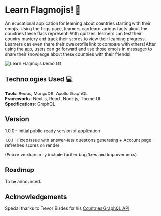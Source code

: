 # Learn Flagmojis! 🏁
An educational application for learning about countries starting with their emojis. Using the flags page, learners can learn various facts about the countries these flags represent! With quizzes, learners can test their country mastery and track their scores to view their learning progress. Learners can even share their own profile link to compare with others! After using the app, users can go forward and use those emojis in messages to share their knowledge about these countries with their friends!

![Learn Flagmojis Demo Gif](demo.gif)
## Technologies Used 💻
**Tools**: Redux, MongoDB, Apollo GraphQL\
**Frameworks**: Next.js, React, Node.js, Theme UI\
**Specifications**: GraphQL

## Version

1.0.0  - Initial public-ready version of application

1.0.1 - Fixed issue with answer-less questions generating + Account page refreshes scores on render

(Future versions may include further bug fixes and improvements)

## Roadmap
To be announced.

## Acknowledgements
Special thanks to Trevor Blades for his [Countries GraphQL API](https://github.com/trevorblades/countries).